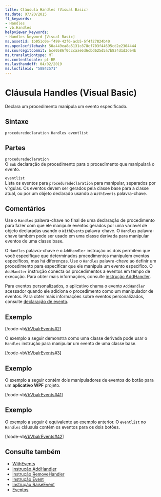 ```yaml
---
title: Cláusula Handles (Visual Basic)
ms.date: 07/20/2015
f1_keywords:
- Handles
- vb.Handles
helpviewer_keywords:
- Handles keyword [Visual Basic]
ms.assetid: 1b051c0e-f499-42f6-acb5-6f4f27824b40
ms.openlocfilehash: 50a449ea8a5131c878cf703f44695cd2e2304444
ms.sourcegitcommit: bce0586f0cccaae6d6cbd625d5a7b824d1d3de4b
ms.translationtype: MT
ms.contentlocale: pt-BR
ms.lasthandoff: 04/02/2019
ms.locfileid: "58842571"
---
```

# <a name="handles-clause-visual-basic"></a>Cláusula Handles (Visual Basic)
Declara um procedimento manipula um evento especificado.  
  
## <a name="syntax"></a>Sintaxe  
  
```  
proceduredeclaration Handles eventlist  
```  
  
## <a name="parts"></a>Partes  
 `proceduredeclaration`  
 O `Sub` declaração de procedimento para o procedimento que manipulará o evento.  
  
 `eventlist`  
 Lista os eventos para `proceduredeclaration` para manipular, separados por vírgulas. Os eventos devem ser gerados pela classe base para a classe atual, ou por um objeto declarado usando a `WithEvents` palavra-chave.  
  
## <a name="remarks"></a>Comentários  
 Use o `Handles` palavra-chave no final de uma declaração de procedimento para fazer com que ele manipule eventos gerados por uma variável de objeto declaradas usando o `WithEvents` palavra-chave. O `Handles` palavra-chave também pode ser usado em uma classe derivada para manipular eventos de uma classe base.  
  
 O `Handles` palavra-chave e o `AddHandler` instrução os dois permitem que você especifique que determinados procedimentos manipulem eventos específicos, mas há diferenças. Use o `Handles` palavra-chave ao definir um procedimento para especificar que ele manipula um evento específico. O `AddHandler` instrução conecta os procedimentos a eventos em tempo de execução. Para obter mais informações, consulte [instrução AddHandler](../../../visual-basic/language-reference/statements/addhandler-statement.md).  
  
 Para eventos personalizados, o aplicativo chama o evento `AddHandler` acessador quando ele adiciona o procedimento como um manipulador de eventos. Para obter mais informações sobre eventos personalizados, consulte [declaração de evento](../../../visual-basic/language-reference/statements/event-statement.md).  
  
## <a name="example"></a>Exemplo  
 [!code-vb[VbVbalrEvents#2](~/samples/snippets/visualbasic/VS_Snippets_VBCSharp/VbVbalrEvents/VB/Class1.vb#2)]  
  
 O exemplo a seguir demonstra como uma classe derivada pode usar o `Handles` instrução para manipular um evento de uma classe base.  
  
 [!code-vb[VbVbalrEvents#3](~/samples/snippets/visualbasic/VS_Snippets_VBCSharp/VbVbalrEvents/VB/Class1.vb#3)]  
  
## <a name="example"></a>Exemplo  
 O exemplo a seguir contém dois manipuladores de eventos do botão para um **aplicativo WPF** projeto.  
  
 [!code-vb[VbVbalrEvents#41](~/samples/snippets/visualbasic/VS_Snippets_VBCSharp/VbVbalrEvents/VB/class3.vb#41)]  
  
## <a name="example"></a>Exemplo  
 O exemplo a seguir é equivalente ao exemplo anterior. O `eventlist` no `Handles` cláusula contém os eventos para os dois botões.  
  
 [!code-vb[VbVbalrEvents#42](~/samples/snippets/visualbasic/VS_Snippets_VBCSharp/VbVbalrEvents/VB/class3.vb#42)]  
  
## <a name="see-also"></a>Consulte também

- [WithEvents](../../../visual-basic/language-reference/modifiers/withevents.md)
- [Instrução AddHandler](../../../visual-basic/language-reference/statements/addhandler-statement.md)
- [Instrução RemoveHandler](../../../visual-basic/language-reference/statements/removehandler-statement.md)
- [Instrução Event](../../../visual-basic/language-reference/statements/event-statement.md)
- [Instrução RaiseEvent](../../../visual-basic/language-reference/statements/raiseevent-statement.md)
- [Eventos](../../../visual-basic/programming-guide/language-features/events/index.md)
